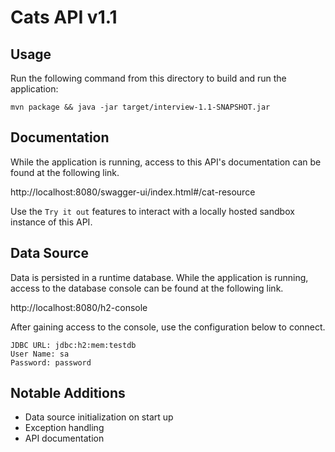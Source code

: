 # Cats API v1.1

## Usage
Run the following command from this directory to build and run the application:

`mvn package && java -jar target/interview-1.1-SNAPSHOT.jar`


## Documentation
While the application is running, access to this API's documentation can be found at the following link.

http://localhost:8080/swagger-ui/index.html#/cat-resource

Use the `Try it out` features to interact with a locally hosted sandbox instance of this API.


## Data Source
Data is persisted in a runtime database. While the application is running, access to the database console can be found at the following link.

http://localhost:8080/h2-console

After gaining access to the console, use the configuration below to connect.

```
JDBC URL: jdbc:h2:mem:testdb
User Name: sa
Password: password
```


## Notable Additions
- Data source initialization on start up
- Exception handling
- API documentation